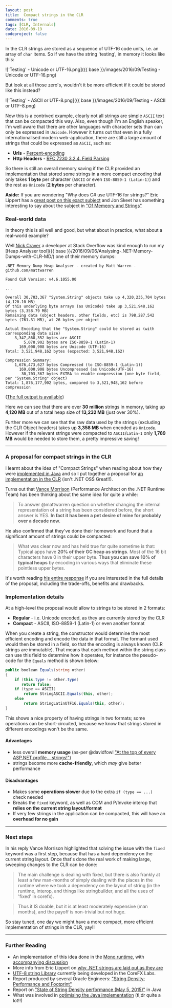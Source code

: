 ```yaml
---
layout: post
title:  Compact strings in the CLR
comments: true
tags: [CLR, Internals]
date: 2016-09-19
codeproject: false
---
```


In the CLR strings are stored as a sequence of UTF-16 code units, i.e. an array of `char` items. So if we have the string 'testing', in memory it looks like this: 

!['Testing' - Unicode or UTF-16.png]({{ base }}/images/2016/09/Testing - Unicode or UTF-16.png)

But look at all those zero's, wouldn't it be more efficient if it could be stored like this instead?

!['Testing' - ASCII or UTF-8.png]({{ base }}/images/2016/09/Testing - ASCII or UTF-8.png)

Now this is a contrived example, clearly not all strings are simple `ASCII` text that can be compacted this way. Also, even though I'm an English speaker, I'm well aware that there are other languages with character sets than can only be expressed in `Unicode`. However it turns out that even in a fully internationalised modern web-application, there are still a large amount of strings that could be expressed as `ASCII`, such as:

- **Urls** - [Percent-encoding](https://en.wikipedia.org/wiki/Percent-encoding)
- **Http Headers** - [RFC 7230 3.2.4. Field Parsing](https://tools.ietf.org/html/rfc7230#section-3.2.4)

So there is still an overall memory saving if the CLR provided an implementation that stored some strings in a more compact encoding that only takes **1 byte** per character (`ASCII` or even `ISO-8859-1 (Latin-1)`) and the rest as `Unicode` (**2 bytes** per character).

**Aside:** If you are wondering "Why does C# use UTF-16 for strings?" Eric Lippert has a [great post on this exact subject](http://blog.coverity.com/2014/04/09/why-utf-16) and Jon Skeet has something interesting to say about the subject in ["Of Memeory and Strings"](http://codeblog.jonskeet.uk/2011/04/05/of-memory-and-strings/)

### Real-world data

In theory this is all well and good, but what about in practice, what about a real-world example? 

Well [Nick Craver](https://twitter.com/nick_craver) a developer at Stack Overflow was kind enough to run my [Heap Analyser tool]({{ base }}/2016/09/06/Analysing-.NET-Memory-Dumps-with-CLR-MD/) one of their memory dumps:

```
.NET Memory Dump Heap Analyser - created by Matt Warren - github.com/mattwarren

Found CLR Version: v4.6.1055.00

...

Overall 30,703,367 "System.String" objects take up 4,320,235,704 bytes (4,120.10 MB)
Of this underlying byte arrays (as Unicode) take up 3,521,948,162 bytes (3,358.79 MB)
Remaining data (object headers, other fields, etc) is 798,287,542 bytes (761.31 MB), at 26 bytes per object

Actual Encoding that the "System.String" could be stored as (with corresponding data size)
    3,347,868,352 bytes are ASCII
        5,078,902 bytes are ISO-8859-1 (Latin-1)
      169,000,908 bytes are Unicode (UTF-16)
Total: 3,521,948,162 bytes (expected: 3,521,948,162)

Compression Summary:
    1,676,473,627 bytes Compressed (to ISO-8859-1 (Latin-1))
      169,000,908 bytes Uncompressed (as Unicode/UTF-16)
       30,703,367 bytes EXTRA to enable compression (one byte field, per "System.String" object)
Total: 1,876,177,902 bytes, compared to 3,521,948,162 before compression
```

([The full output is available](https://gist.github.com/NickCraver/a5e8e307702f92d343f8ec86e71646e6))

Here we can see that there are over **30 million** strings in memory, taking up **4,120 MB** out of a total heap size of **13,232 MB** (just over 30%).

Further more we can see that the raw data used by the strings (excluding the CLR Object headers) takes up **3,358 MB** when encoded as `Unicode`. However if the relevant strings were compacted to `ASCII`/`Latin-1` only **1,789 MB** would be needed to store them, a pretty impressive saving! 

----

### A proposal for compact strings in the CLR

I learnt about the idea of "Compact Strings" when reading about how they were [implemented in Java](http://openjdk.java.net/jeps/254) and so I put together a proposal for [an implementation in the CLR](https://github.com/dotnet/coreclr/issues/7083) (isn't .NET OSS Great!!).

Turns out that [Vance Morrison](https://blogs.msdn.microsoft.com/vancem/) (Performance Architect on the .NET Runtime Team) has been thinking about the same idea for quite a while: 

> To answer @mattwarren question on whether changing the internal representation of a string has been considered before, the short answer is YES. **In fact it has been a pet desire of mine for probably over a decade now.** 

He also confirmed that they've done their homework and found that a significant amount of strings could be compacted:

> What was clear now and has held true for quite sometime is that:
> Typical apps have **20% of their GC heap as strings**. Most of the 16 bit characters have 0 in their upper byte. **Thus you can save 10% of typical heaps** by encoding in various ways that eliminate these pointless upper bytes.

It's worth reading [his entire response](https://github.com/dotnet/coreclr/issues/7083#issuecomment-246420765) if you are interested in the full details of the proposal, including the trade-offs, benefits and drawbacks. 

### Implementation details

At a high-level the proposal would allow to strings to be stored in 2 formats:

- **Regular** - i.e. Unicode encoded, as they are currently stored by the CLR 
- **Compact** - ASCII, ISO-8859-1 (Latin-1) or even another format

When you create a string, the constructor would determine the most efficient encoding and encode the data in that format. The formant used would then be stored in a field, so that the encoding is always known (CLR strings are immutable). That means that each method within the string class can use this field to determine how it operates, for instance the pseudo-code for the `Equals` method is shown below:

``` csharp
public boolean Equals(string other) 
{
    if (this.type != other.type)
       return false;
    if (type == ASCII)
        return StringASCII.Equals(this, other);
    else 
        return StringLatinUTF16.Equals(this, other);
} 
```

This shows a nice property of having strings in two formats; some operations can be short-circuited, because we know that strings stored in different encodings won't be the same.

#### Advantages

- less overall **memory usage** (as-per @davidfowl ["At the top of every ASP.NET profile… strings!"](https://twitter.com/davidfowl/status/767585518854938625))
- strings become more **cache-friendly**, which *may* give better performance

#### Disadvantages

- Makes some **operations slower** due to the extra `if (type == ...)` check needed
- Breaks the `fixed` keyword, as well as COM and P/Invoke interop that **relies on the current string layout/format**
- If very few strings in the application can be compacted, this will have an **overhead for no gain**

----

### Next steps

In his reply Vance Morrison highlighted that solving the issue with the `fixed` keyword was a first step, because that has a hard dependency on the current string layout. Once that's done the real work of making large, sweeping changes to the CLR can be done:

> The main challenge is dealing with fixed, but there is also frankly at least a few man-months of simply dealing with the places in the runtime where we took a dependency on the layout of string (in the runtime, interop, and things like stringbuilder, and all the uses of 'fixed' in corefx).

> Thus it IS doable, but it is at least moderately expensive (man months), and the payoff is non-trivial but not huge.

So stay tuned, one day we might have a more compact, more efficient implementation of strings in the CLR, yay!!

----

### Further Reading

- An implementation of this idea done in the [Mono runtime](http://www.mono-project.com/docs/advanced/runtime/docs/ascii-strings/), with [accompanying discussion](https://lists.dot.net/pipermail/mono-devel-list/2016-July/043744.html)
- More info from Eric Lippert on [why .NET strings are laid out as they are](https://blogs.msdn.microsoft.com/ericlippert/2011/07/19/strings-immutability-and-persistence/)
- [UTF-8 string Library](https://github.com/dotnet/corefxlab/tree/master/src/System.Text.Utf8/System/Text/Utf8) currently being developed in the CoreFX Labs.
- Report produced by several Oracle Engineers: ["String Density: Performance and Footprint"](http://cr.openjdk.java.net/~shade/density/string-density-report.pdf)
- Report on ["State of String Density performance (May 5, 2015)"](http://cr.openjdk.java.net/~shade/density/state-of-string-density-v1.txt) in Java
- What was involved in [optimising the Java implementation](http://www.infoq.com/news/2016/02/compact-strings-Java-JDK9) (tl;dr quite a lot!!)
